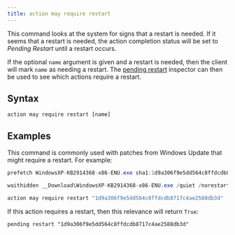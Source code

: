 ```yaml
---
title: action may require restart
---
```


This command looks at the system for signs that a restart is needed. If it seems
that a restart is needed, the action completion status will be set to *Pending
Restart* until a restart occurs.

If the optional `name` argument is given and a restart is needed, then the
client will mark `name` as needing a restart. The [pending
restart](/relevance/reference/string.html#pending-restart-string-boolean)
inspector can then be used to see which actions require a restart.

## Syntax

    action may require restart [name]

## Examples

This command is commonly used with patches from Windows Update that might
require a restart. For example:

```actionscript
prefetch WindowsXP-KB2914368-x86-ENU.exe sha1:1d9a306f9e5dd564c8ffdcdb8717c4ae2588db3d size:530672 http://download.microsoft.com/download/B/0/D/B0D762B1-1CF4-4377-8149-0FB18167A023/WindowsXP-KB2914368-x86-ENU.exe sha256:6a8e3034478704c7701e2e2279811e278eec45cc218f50c8ab0701a6b732afc4

waithidden __Download\WindowsXP-KB2914368-x86-ENU.exe /quiet /norestart

action may require restart "1d9a306f9e5dd564c8ffdcdb8717c4ae2588db3d"
```
If this action requires a restart, then this relevance will return `True`:

```relevance
pending restart "1d9a306f9e5dd564c8ffdcdb8717c4ae2588db3d"
```
